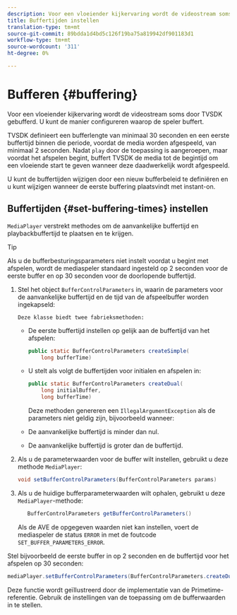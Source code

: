 ```yaml
---
description: Voor een vloeiender kijkervaring wordt de videostream soms door TVSDK gebufferd. U kunt de manier configureren waarop de speler buffert.
title: Buffertijden instellen
translation-type: tm+mt
source-git-commit: 89bdda1d4bd5c126f19ba75a819942df901183d1
workflow-type: tm+mt
source-wordcount: '311'
ht-degree: 0%

---
```



# Bufferen {#buffering}

Voor een vloeiender kijkervaring wordt de videostream soms door TVSDK gebufferd. U kunt de manier configureren waarop de speler buffert.

TVSDK definieert een bufferlengte van minimaal 30 seconden en een eerste buffertijd binnen die periode, voordat de media worden afgespeeld, van minimaal 2 seconden. Nadat `play` door de toepassing is aangeroepen, maar voordat het afspelen begint, buffert TVSDK de media tot de begintijd om een vloeiende start te geven wanneer deze daadwerkelijk wordt afgespeeld.

U kunt de buffertijden wijzigen door een nieuw bufferbeleid te definiëren en u kunt wijzigen wanneer de eerste buffering plaatsvindt met instant-on.

## Buffertijden {#set-buffering-times} instellen

`MediaPlayer` verstrekt methodes om de aanvankelijke buffertijd en playbackbuffertijd te plaatsen en te krijgen.

>[!TIP]
>
>Als u de bufferbesturingsparameters niet instelt voordat u begint met afspelen, wordt de mediaspeler standaard ingesteld op 2 seconden voor de eerste buffer en op 30 seconden voor de doorlopende buffertijd.

1. Stel het object `BufferControlParameters` in, waarin de parameters voor de aanvankelijke buffertijd en de tijd van de afspeelbuffer worden ingekapseld:

       Deze klasse biedt twee fabrieksmethoden:
   
   * De eerste buffertijd instellen op gelijk aan de buffertijd van het afspelen:

      ```java
      public static BufferControlParameters createSimple( 
          long bufferTime)
      ```

   * U stelt als volgt de buffertijden voor initialen en afspelen in:

      ```java
      public static BufferControlParameters createDual( 
          long initialBuffer,   
          long bufferTime)
      ```

      Deze methoden genereren een `IllegalArgumentException` als de parameters niet geldig zijn, bijvoorbeeld wanneer:

   * De aanvankelijke buffertijd is minder dan nul.
   * De aanvankelijke buffertijd is groter dan de buffertijd.

1. Als u de parameterwaarden voor de buffer wilt instellen, gebruikt u deze methode `MediaPlayer`:

   ```java
   void setBufferControlParameters(BufferControlParameters params)
   ```

1. Als u de huidige bufferparameterwaarden wilt ophalen, gebruikt u deze `MediaPlayer`-methode:

   ```java
      BufferControlParameters getBufferControlParameters()  
   ```

   Als de AVE de opgegeven waarden niet kan instellen, voert de mediaspeler de status `ERROR` in met de foutcode `SET_BUFFER_PARAMETERS_ERROR`.

<!--<a id="example_B5C5004188574D8D8AB8525742767280"></a>-->

Stel bijvoorbeeld de eerste buffer in op 2 seconden en de buffertijd voor het afspelen op 30 seconden:

```java
mediaPlayer.setBufferControlParameters(BufferControlParameters.createDual(2000, 30000));
```

Deze functie wordt geïllustreerd door de implementatie van de Primetime-referentie. Gebruik de instellingen van de toepassing om de bufferwaarden in te stellen.